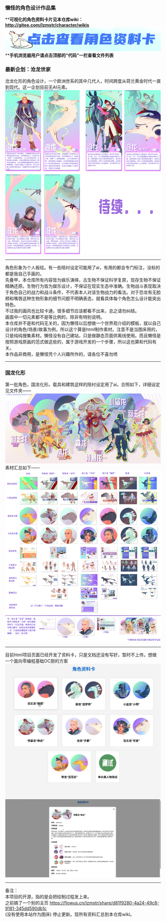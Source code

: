 ### 懒怪的角色设计作品集

 ****可视化的角色资料卡片见本仓库wiki：http://gitee.com/lzmstr/character/wikis**   
[![输入图片说明](UI%E3%80%81%E5%89%A7%E6%83%85%E3%80%81%E4%B8%96%E7%95%8C%E8%A7%82%E3%80%81%E6%80%BB%E8%A7%88%E7%AD%89/UI/0002.png)  ](http://gitee.com/lzmstr/character/wikis)  
 ****手机浏览器用户请点击顶部的“代码”一栏查看文件列表**   
### 最新企划：沧龙世家
沧龙化形的角色设计，一个欧洲世系的其中几代人，时间跨度从荷兰黄金时代一直到现代。这一企划目前无AI元素。     
![输入图片说明](UI%E3%80%81%E5%89%A7%E6%83%85%E3%80%81%E4%B8%96%E7%95%8C%E8%A7%82%E3%80%81%E6%80%BB%E8%A7%88%E7%AD%89/%E7%AC%AC%E4%BA%8C%E6%89%B9%EF%BC%9A%E6%B2%A7%E9%BE%99%E4%B8%96%E5%AE%B6.png)
*************  
角色形象为个人板绘。有一些陪衬设定可能用了ai，有用的都会专门标注，没标的都是我自己手画的。   
先叠甲，本仓库所有内容皆为娱乐演绎，古生物不保证科学复原，现存生物不保证精确还原。生物行为皆为娱乐设计，不保证在现实生态中准确。生物战斗表现取决于角色自己的战力和战斗条件，不代表本人对该生物战力的看法。对于恐龙有无脸颊和嘴唇这种生物形象的细节问题不明确表态，就看具体每个角色怎么设计能突出特色。  
不过我的画风也比较卡通，很多细节应该都看不出来，总之请勿纠结。   
画面中一切元素都不是等比例的，除非有特别说明。   
本仓库并不是和代码无关的，因为懒怪以后想做一个世界观介绍的模板，就以自己设计的角色/场景/故事为例，所以这个算是html制作素材。注意不是当图床用的，只是纯纯搜集素材。懒怪没有自己建站，只是做静态页面供离线使用。而且懒怪是按照游戏原画的范式做这些的，属于游戏开发的一个步骤，所以这也算和代码有关。  
本作品非商用，是懒怪凭个人兴趣所作的，请各位不喜勿喷
*************  
### 国龙化形  
第一批角色，国龙化形。载具和建筑这样的陪衬设定用了ai。合照如下，详细设定见文件夹——  
![输入图片说明](UI%E3%80%81%E5%89%A7%E6%83%85%E3%80%81%E4%B8%96%E7%95%8C%E8%A7%82%E3%80%81%E6%80%BB%E8%A7%88%E7%AD%89/%E7%AC%AC%E4%B8%80%E6%89%B9%E8%A7%92%E8%89%B2%E5%90%88%E7%85%A7.png)
素材汇总如下——  
![输入图片说明](UI%E3%80%81%E5%89%A7%E6%83%85%E3%80%81%E4%B8%96%E7%95%8C%E8%A7%82%E3%80%81%E6%80%BB%E8%A7%88%E7%AD%89/%E7%AC%AC%E4%B8%80%E6%89%B9%EF%BC%9A%E5%9B%BD%E9%BE%99%E5%8C%96%E5%BD%A2.png)
*************  
目前html项目页面已经开发了资料卡，只是文档还没有写好，暂时不上传。想做一个面向零编程基础OC厨的方案  
![输入图片说明](UI%E3%80%81%E5%89%A7%E6%83%85%E3%80%81%E4%B8%96%E7%95%8C%E8%A7%82%E3%80%81%E6%80%BB%E8%A7%88%E7%AD%89/%E8%B5%84%E6%96%99%E5%8D%A11.jpg)
![输入图片说明](UI%E3%80%81%E5%89%A7%E6%83%85%E3%80%81%E4%B8%96%E7%95%8C%E8%A7%82%E3%80%81%E6%80%BB%E8%A7%88%E7%AD%89/%E8%B5%84%E6%96%99%E5%8D%A12.jpg)
*************  
备注：  
本项目的开源，指的是会把绘制过程发上来。  
之前搞了一个别的主页 https://flowus.cn/lzmstr/share/d81f9280-4a24-49c8-9181-345dd590db1c  
(没有使用本站作为图床)  停止更新。现所有资料汇总到本仓库wiki。



